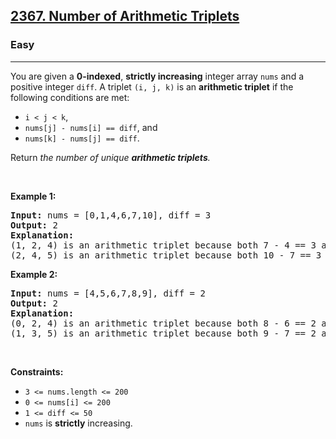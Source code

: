 <h2><a href="https://leetcode.com/problems/number-of-arithmetic-triplets">2367. Number of Arithmetic Triplets</a></h2><h3>Easy</h3><hr><p>You are given a <strong>0-indexed</strong>, <strong>strictly increasing</strong> integer array <code>nums</code> and a positive integer <code>diff</code>. A triplet <code>(i, j, k)</code> is an <strong>arithmetic triplet</strong> if the following conditions are met:</p>

<ul>
	<li><code>i &lt; j &lt; k</code>,</li>
	<li><code>nums[j] - nums[i] == diff</code>, and</li>
	<li><code>nums[k] - nums[j] == diff</code>.</li>
</ul>

<p>Return <em>the number of unique <strong>arithmetic triplets</strong>.</em></p>

<p>&nbsp;</p>
<p><strong class="example">Example 1:</strong></p>

<pre>
<strong>Input:</strong> nums = [0,1,4,6,7,10], diff = 3
<strong>Output:</strong> 2
<strong>Explanation:</strong>
(1, 2, 4) is an arithmetic triplet because both 7 - 4 == 3 and 4 - 1 == 3.
(2, 4, 5) is an arithmetic triplet because both 10 - 7 == 3 and 7 - 4 == 3. 
</pre>

<p><strong class="example">Example 2:</strong></p>

<pre>
<strong>Input:</strong> nums = [4,5,6,7,8,9], diff = 2
<strong>Output:</strong> 2
<strong>Explanation:</strong>
(0, 2, 4) is an arithmetic triplet because both 8 - 6 == 2 and 6 - 4 == 2.
(1, 3, 5) is an arithmetic triplet because both 9 - 7 == 2 and 7 - 5 == 2.
</pre>

<p>&nbsp;</p>
<p><strong>Constraints:</strong></p>

<ul>
	<li><code>3 &lt;= nums.length &lt;= 200</code></li>
	<li><code>0 &lt;= nums[i] &lt;= 200</code></li>
	<li><code>1 &lt;= diff &lt;= 50</code></li>
	<li><code>nums</code> is <strong>strictly</strong> increasing.</li>
</ul>
